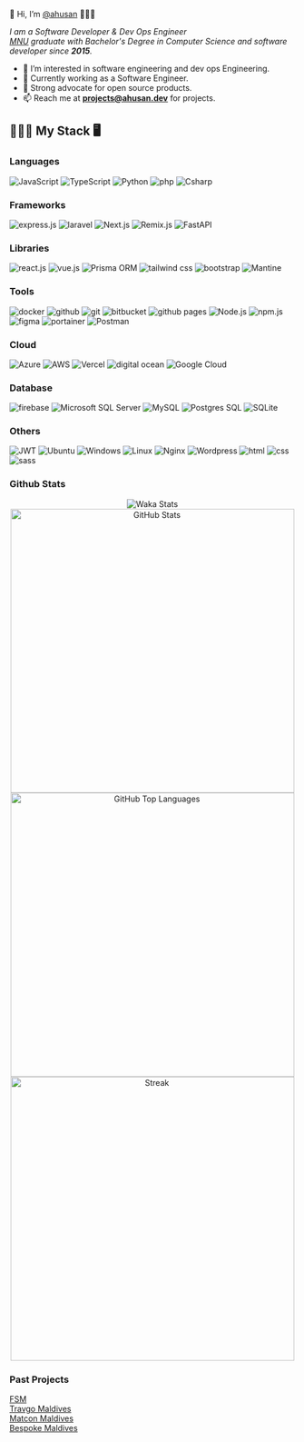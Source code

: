 👋 Hi, I’m [@ahusan](https://portfolio.ahusan.dev/ "CV") 🧑🏾‍💻

*I am a Software Developer & Dev Ops Engineer\
[MNU](https://www.mnu.edu.mv/ "College website") graduate with Bachelor's Degree in Computer Science
and software developer since __2015__.*

- 👀 I’m interested in software engineering and  dev ops Engineering.
- 🏢 Currently working as a Software Engineer. 
- 🐧 Strong advocate for open source products.
- 📫 Reach me at __<projects@ahusan.dev>__ for projects.

## 👨🏾‍💻 My Stack 🖥️

### Languages

![JavaScript](https://shields.io/badge/-javascript-111827?style=for-the-badge&logo=javascript)
![TypeScript](https://shields.io/badge/-typescript-111827?style=for-the-badge&logo=typescript)
![Python](https://img.shields.io/badge/python-111827?style=for-the-badge&logo=python&logoColor=ffdd54)
![php](https://shields.io/badge/-php-111827?style=for-the-badge&logo=php)
![Csharp](https://shields.io/badge/-Csharp-111827?style=for-the-badge&logo=c)

### Frameworks

![express.js](https://shields.io/badge/-express.js-111827?style=for-the-badge&logo=express)
![laravel](https://shields.io/badge/-laravel-111827?style=for-the-badge&logo=laravel)
![Next.js](https://shields.io/badge/-Next-111827?style=for-the-badge&logo=next.js)
![Remix.js](https://shields.io/badge/-RemixJS-111827?style=for-the-badge&logo=remix)
![FastAPI](https://shields.io/badge/-fastapi-111827?style=for-the-badge&logo=fastapi)


### Libraries
![react.js](https://shields.io/badge/-react-111827?style=for-the-badge&logo=react)
![vue.js](https://shields.io/badge/-vue-111827?style=for-the-badge&logo=vue.js)
![Prisma ORM](https://shields.io/badge/-Prisma%20ORM-111827?style=for-the-badge&logo=prisma)
![tailwind css](https://shields.io/badge/-tailwind%20css-111827?style=for-the-badge&logo=tailwind-css)
![bootstrap](https://shields.io/badge/-bootstrap-111827?style=for-the-badge&logo=bootstrap)
![Mantine](https://shields.io/badge/-mantineui-111827?style=for-the-badge&logo=mantine)

### Tools
![docker](https://shields.io/badge/-docker-111827?style=for-the-badge&logo=docker)
![github](https://shields.io/badge/-github-111827?style=for-the-badge&logo=github)
![git](https://shields.io/badge/-git-111827?style=for-the-badge&logo=git)
![bitbucket](https://shields.io/badge/-bitbucket-111827?style=for-the-badge&logo=bitbucket)
![github pages](https://shields.io/badge/-github%20pages-111827?style=for-the-badge&logo=github)
![Node.js](https://img.shields.io/badge/node.js-111827?style=for-the-badge&logo=node.js&logoColor=white)
![npm.js](https://shields.io/badge/-npm-111827?style=for-the-badge&logo=npm)
![figma](https://shields.io/badge/-figma-111827?style=for-the-badge&logo=figma)
![portainer](https://shields.io/badge/-portainer-111827?style=for-the-badge&logo=portainer)
![Postman](https://shields.io/badge/-postman-111827?style=for-the-badge&logo=postman)


### Cloud
![Azure](https://shields.io/badge/-Azure-111827?style=for-the-badge&logo=microsoftazure)
![AWS](https://shields.io/badge/-AWS-111827?style=for-the-badge&logo=amazon)
![Vercel](https://shields.io/badge/-Vercel-111827?style=for-the-badge&logo=vercel)
![digital ocean](https://shields.io/badge/-digital%20ocean-111827?style=for-the-badge&logo=digitalocean)
![Google Cloud](https://shields.io/badge/-Google%20Cloud-111827?style=for-the-badge&logo=google-cloud)

### Database
![firebase](https://shields.io/badge/-firebase-111827?style=for-the-badge&logo=firebase)
![Microsoft SQL Server](https://shields.io/badge/-Microsoft%20SQL%20Sever-111827?style=for-the-badge&logo=microsoft%20sql%20server)
![MySQL](https://shields.io/badge/-mysql-111827?style=for-the-badge&logo=mysql)
![Postgres SQL](https://shields.io/badge/-postgres-111827?style=for-the-badge&logo=postgresql)
![SQLite](https://shields.io/badge/-sqlite-111827?style=for-the-badge&logo=sqlite)

### Others
![JWT](https://shields.io/badge/-jwt-111827?style=for-the-badge&logo=json-web-tokens)
![Ubuntu](https://shields.io/badge/-ubuntu-111827?style=for-the-badge&logo=ubuntu)
![Windows](https://shields.io/badge/-windows-111827?style=for-the-badge&logo=windows)
![Linux](https://shields.io/badge/-linux-111827?style=for-the-badge&logo=linux)
![Nginx](https://shields.io/badge/-nginx-111827?style=for-the-badge&logo=nginx)
![Wordpress](https://shields.io/badge/-wordpress-111827?style=for-the-badge&logo=wordpress)
![html](https://shields.io/badge/-html-111827?style=for-the-badge&logo=html5)
![css](https://shields.io/badge/-css-111827?style=for-the-badge&logo=css3)
![sass](https://shields.io/badge/-sass-111827?style=for-the-badge&logo=sass)

### Github Stats

<p align="center">
  <img src="https://wakatime.com/share/@ahusan/5ffa3fe3-0eb8-4023-8e0a-4ffcf36c377d.svg" alt="Waka Stats">
  <img src="https://readme.ahusan.dev/api?username=ahusan&amp;show_icons=true&theme=aura&rank_icon=percentile&count_private=true&hide=issues" alt="GitHub Stats" width="500">
  <img src="https://readme.ahusan.dev/api/top-langs/?username=ahusan&layout=compact&theme=aura&langs_count=10" alt="GitHub Top Languages" width="500">
  <img src="https://streak-stats.demolab.com?user=ahusan&theme=aura&date_format=j%20M%5B%20Y%5D&mode=weekly&card_width=500" alt="Streak" width="500">
</p>


### Past Projects
[FSM](https://fsm.mv/)\
[Travgo Maldives](https://travgomaldives.com/)\
[Matcon Maldives](https://matcon.mv/)\
[Bespoke Maldives](https://bespoke-main.web.app/)
<!---
ahusan/ahusan is a ✨ special ✨ repository because its `README.md` (this file) appears on your GitHub profile.
You can click the Preview link to take a look at your changes.
--->
